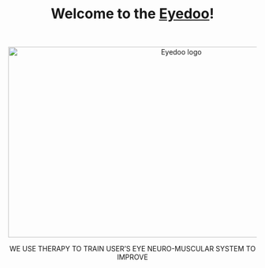 <h1 align="center">Welcome to the <a href="https://eyedoo.eu//">Eyedoo</a>!</h1><br>

<p align="center">
    <a href="https://eyedoo.eu/">
        <img src="https://eyedoo.eu/wp-content/uploads/2023/06/eyedoo-logo.png" alt="Eyedoo logo" width="686" height="386">
    </a>
</p>

<p align="center">    
    WE USE THERAPY TO TRAIN USER’S EYE NEURO-MUSCULAR SYSTEM TO IMPROVE
</p>

<!-- <p align="center">
    <a href="https://docs.octobercms.com/">Documentation</a>
    ·
    <a href="https://talk.octobercms.com/">Forum</a>
    ·
    <a href="https://octobercms.com/plugins">Plugins</a>
    ·
    <a href="https://octobercms.com/themes">Themes</a>
</p> -->
